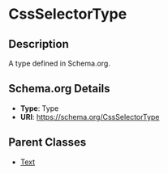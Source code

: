 # CssSelectorType

## Description
A type defined in Schema.org.

## Schema.org Details
- **Type**: Type
- **URI**: https://schema.org/CssSelectorType

## Parent Classes
- [Text](../Text.md)


